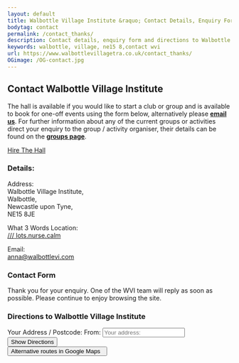 ```yaml
---
layout: default
title: Walbottle Village Institute &raquo; Contact Details, Enquiry Form &amp; Directions
bodytag: contact
permalink: /contact_thanks/
description: Contact details, enquiry form and directions to Walbottle Village Institute.
keywords: walbottle, village, ne15 8,contact wvi
url: https://www.walbottlevillagetra.co.uk/contact_thanks/
OGimage: /OG-contact.jpg
---
```

<div class="container-fluid">
	<div class="row intro">  
	  	<div class="col-sm-8 col-xs-12">
			<h2><strong>Contact Walbottle Village Institute</strong></h2>
			<p>The hall is available if you would like to start a club or group and is available to book for one-off events using the form below, alternatively please <a href="mailto:anna@walbottlevi.com?subject=Enquiry From WVI Website" title="email Walbottle Village Institute"><strong>email us</strong></a>. For further information about any of the current groups or activities direct your enquiry to the group / activity organiser, their details can be found on the <a href="wvi_groups.html" title="group descriptions page" target="_self"><strong>groups page</strong></a>.</p>
		</div>  
	  	<div class="col-sm-4 col-xs-12">
			<a href="wvi_hire.html" title="hire the institute hall" target="_self" class="hire" accesskey="h">Hire The Hall</a>
		</div>   
	</div> 
	<div class="row group-list">
		<div class="col-md-4 col-sm-12 col-xs-12 col-md-push-8 contact-listings">
			<div class="contact-listings-wrap">
				<h3><strong>Details:</strong></h3>
				<p>Address: <br>
Walbottle Village Institute, <br>
Walbottle, <br>
Newcastle upon Tyne, <br>
NE15 8JE</p>
				<p>What 3 Words Location: <br>
<a href="https://w3w.co/lots.nurse.calm" title="view location in What 3 Words in a new window" target="_blank" class="w3w"><span>///</span> lots.nurse.calm</a></p>
				<p>Email: <br>
<a href="mailto:anna@walbottlevi.com?subject=Enquiry from WVI Website" title="email Walbottle Village Institute">anna@walbottlevi.com</a></p>
			</div>
		</div>
	<div class="col-md-8 col-sm-12 col-md-pull-4 col-xs-12">
			<div class="col-md-10 col-md-offset-1 col-sm-12 col-xs-12 aboutWrap">
				<h3><strong>Contact Form</strong></h3></div>
				<p>Thank you for your enquiry. One of the WVI team will reply as soon as possible. Please continue to enjoy browsing the site.</p>
				<h3><strong>Directions to Walbottle Village Institute</strong></h3>
<div id="map-canvas"></div>
<div class="form directions">
<div class="input-group">
<span class="input-group-addon tag hidden-xs">Your Address / Postcode:</span>
<span class="input-group-addon tag hidden-lg hidden-md hidden-sm">From:</span>
<input id="start" class="form-control" type="text" placeholder="Your address:&nbsp;&nbsp;" onchange="calcRoute(); document.getElementById('startValue').value = this.value;">
<span class="input-group-btn">
        <button class="btn btn-default" type="button"><span class="hidden-xs">Show </span>Directions</button>
</span>
</div>
</div>
<form action="http://maps.google.com/maps" method="get" target="_blank" class="form-directions">
<input type="hidden" name="saddr" id="startValue" />
<input type="hidden" name="daddr" value="Walbottle Village Institute, Walbottle, Newcastle upon Tyne, United Kingdom, NE15 8JE" />
<input id="end" type="hidden" value="Walbottle Village Institute, Walbottle, Newcastle upon Tyne, United Kingdom, NE15 8JE" />
<button class="btn btn-external submit pull-right" type="submit" title="view directions in Google Maps">Alternative routes in Google Maps &nbsp;<span class="glyphicon glyphicon-new-window" aria-hidden="true"></span></button>
</form>
		</div>
						</div>
		</div>
		</div>  <!-- /container -->
